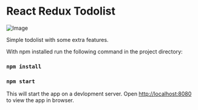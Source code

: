 React Redux Todolist
=======================

![Image](http://i.imgur.com/hAaPTRB.png)

Simple todolist with some extra features.

With npm installed run the following command in the project directory:

### `npm install`

### `npm start`

This will start the app on a devlopment server.
Open [http://localhost:8080](http://localhost:8080) to view the app in browser.